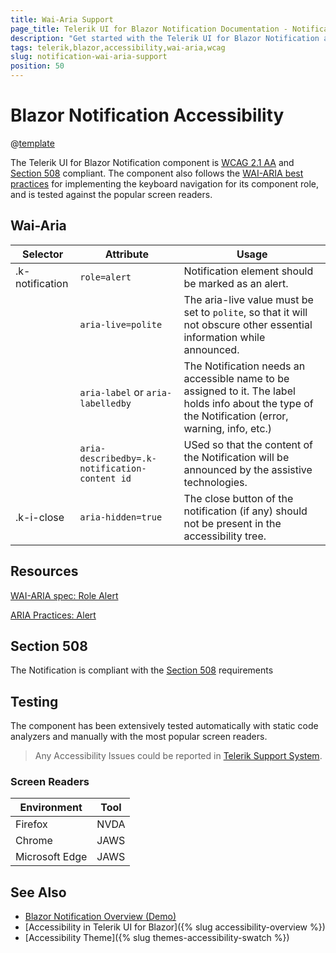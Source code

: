 ```yaml
---
title: Wai-Aria Support
page_title: Telerik UI for Blazor Notification Documentation - Notification  Accessibility
description: "Get started with the Telerik UI for Blazor Notification and learn about its accessibility support for WAI-ARIA, Section 508, and WCAG 2.1."
tags: telerik,blazor,accessibility,wai-aria,wcag
slug: notification-wai-aria-support
position: 50
---
```


# Blazor Notification Accessibility

@[template](/_contentTemplates/common/parameters-table-styles.md#table-layout)



The Telerik UI for Blazor Notification component is [WCAG 2.1 AA](https://www.w3.org/TR/WCAG21/) and [Section 508](http://www.section508.gov/) compliant. The component also follows the [WAI-ARIA best practices](https://www.w3.org/WAI/ARIA/apg/) for implementing the keyboard navigation for its component role, and is tested against the popular screen readers.

## Wai-Aria

| Selector | Attribute | Usage |
| -------- | --------- | ----- |
| .k-notification | `role=alert` | Notification element should be marked as an alert. |
|  | `aria-live=polite` | The aria-live value must be set to `polite`, so that it will not obscure other essential information while announced. |
|  | `aria-label` or `aria-labelledby` | The Notification needs an accessible name to be assigned to it. The label holds info about the type of the Notification (error, warning, info, etc.) |
|  | `aria-describedby=.k-notification-content id` | USed so that the content of the Notification will be announced by the assistive technologies. |
| .k-i-close | `aria-hidden=true` | The close button of the notification (if any) should not be present in the accessibility tree. |

## Resources

[WAI-ARIA spec: Role Alert](https://www.w3.org/TR/wai-aria-1.2/#alert)

[ARIA Practices: Alert](https://www.w3.org/WAI/ARIA/apg/patterns/alert/)

## Section 508


The Notification is compliant with the [Section 508](http://www.section508.gov/) requirements

## Testing


The component has been extensively tested automatically with static code analyzers and manually with the most popular screen readers.

> Any Accessibility Issues could be reported in [Telerik Support System](https://www.telerik.com/account/support-center).

### Screen Readers

| Environment | Tool |
| ----------- | ---- |
| Firefox | NVDA |
| Chrome | JAWS |
| Microsoft Edge | JAWS |



## See Also

* [Blazor Notification Overview (Demo)](https://demos.telerik.com/blazor-ui/notification/overview)
* [Accessibility in Telerik UI for Blazor]({% slug accessibility-overview %})
* [Accessibility Theme]({% slug themes-accessibility-swatch %})
